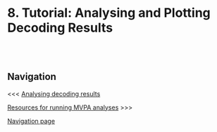 # 8. Tutorial: Analysing and Plotting Decoding Results


















<br/><br/>

## Navigation

<<< [Analysing decoding results]()

[Resources for running MVPA analyses]() >>>

[Navigation page](https://github.com/DDTBOX/tutorials/blob/master/Navigation.md)
